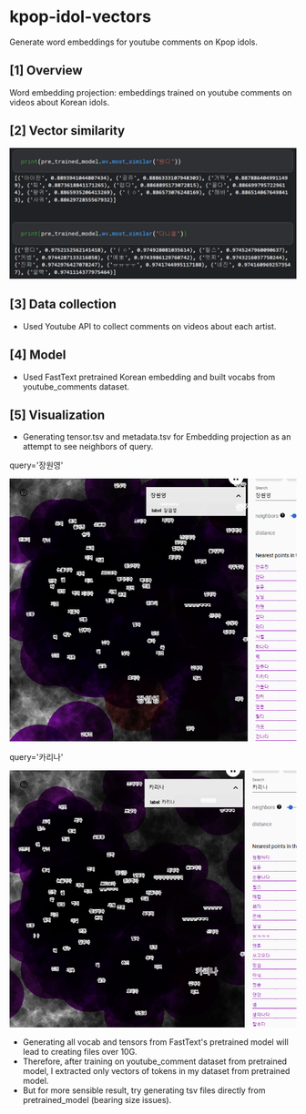 # kpop-idol-vectors
Generate word embeddings for youtube comments on Kpop idols.

## [1] Overview
Word embedding projection: embeddings trained on youtube comments on videos about Korean idols. 

## [2] Vector similarity 
![alt text](https://github.com/kaiyoo/kpop-idols-w2v/blob/main/img/most_similar.png?raw=true)

## [3] Data collection
-	Used Youtube API to collect comments on videos about each artist.

## [4] Model
-	Used FastText pretrained Korean embedding and built vocabs from youtube_comments dataset.

## [5] Visualization
- Generating tensor.tsv and metadata.tsv for Embedding projection as an attempt to see neighbors of query. 

query='장원영'

![alt text](https://github.com/kaiyoo/kpop-idols-w2v/blob/main/img/장원영_vector.png?raw=true)

query='카리나'

![alt text](https://github.com/kaiyoo/kpop-idols-w2v/blob/main/img//카리나_vector.png?raw=true)

- Generating all vocab and tensors from FastText's pretrained model will lead to creating files over 10G.
- Therefore, after training on youtube_comment dataset from pretrained model, I extracted only vectors of tokens in my dataset from pretrained model.
- But for more sensible result, try generating tsv files directly from pretrained_model (bearing size issues).

